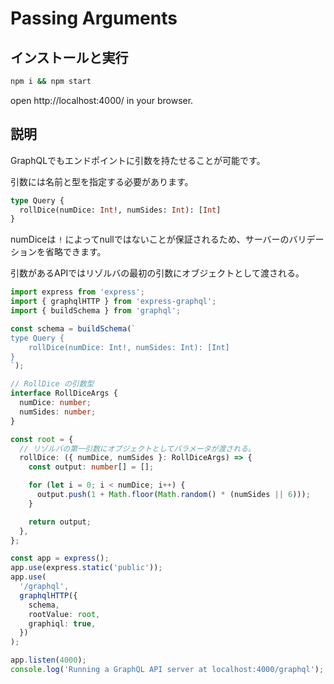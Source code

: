 # Passing Arguments

## インストールと実行

```sh
npm i && npm start
```

open http://localhost:4000/ in your browser.

## 説明

GraphQLでもエンドポイントに引数を持たせることが可能です。

引数には名前と型を指定する必要があります。

```graphql
type Query {
  rollDice(numDice: Int!, numSides: Int): [Int]
}
```

numDiceは `!` によってnullではないことが保証されるため、サーバーのバリデーションを省略できます。

引数があるAPIではリゾルバの最初の引数にオブジェクトとして渡される。

```ts
import express from 'express';
import { graphqlHTTP } from 'express-graphql';
import { buildSchema } from 'graphql';

const schema = buildSchema(`
type Query {
    rollDice(numDice: Int!, numSides: Int): [Int]
}
`);

// RollDice の引数型
interface RollDiceArgs {
  numDice: number;
  numSides: number;
}

const root = {
  // リゾルバの第一引数にオブジェクトとしてパラメータが渡される。
  rollDice: ({ numDice, numSides }: RollDiceArgs) => {
    const output: number[] = [];

    for (let i = 0; i < numDice; i++) {
      output.push(1 + Math.floor(Math.random() * (numSides || 6)));
    }

    return output;
  },
};

const app = express();
app.use(express.static('public'));
app.use(
  '/graphql',
  graphqlHTTP({
    schema,
    rootValue: root,
    graphiql: true,
  })
);

app.listen(4000);
console.log('Running a GraphQL API server at localhost:4000/graphql');

```